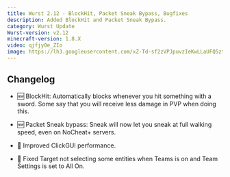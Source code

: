 ```yaml
---
title: Wurst 2.12 - BlockHit, Packet Sneak Bypass, Bugfixes
description: Added BlockHit and Packet Sneak Bypass.
category: Wurst Update
Wurst-version: v2.12
minecraft-version: 1.8.X
video: qjfjy0e_ZIo
image: https://lh3.googleusercontent.com/xZ-Td-sf2zVPJpuvzIeKwLLaUFQ5zti85PKyy7KpybOJhYWb9pAAyEK9DF7CzpvphL9sHoS1sI4x5nHyrpyt7ELU8m6oGAbOrpngrdCMT3LTEvzzZu-DBXZ96MfvxMPO3XyDZn0a1_gpcODReIJnesDSrcb8j5tyz3Mriu-b9SCsc9iaq4zagqypML5F9rvtX6UPk94ulvnI0zLdWv0XYpRWmGBVfcPdXGJaqFx4dpPYoDj3ZeyXgE0m5xy1ma3qZsi3MdjUQb4K5W6BzDrcsFhdr67UF-HCv5vxtqby-K2U87btdvxl87DcPZ-MHUoV-m_z96Rqllr5Y96Bc_qU_lxM-_nJ5YxsQ_vo8mUBV8kGO1VKsCCXLappfvLloqL60JOl6-oDnX7wsUd405MeuTVshACtUurr6q1qaKzd8MM4DPP0rOPEeP5O_6EsB4pCAqE2giam56x90bADeUxOsV3ERW2KBA-P3qlFtaIk1kCucP2hb3fbxlvIHQEQ2Vul-kacAuWBq8cbQrWWHWKwJbijPZHo7uzuar3NzobgYolvRRZz1B8oYESaFPWIuKObnS56nj_yGHAjM9H2-QOGPwtThP-IzcA4Ynx0b9p9vjCyr_Ii=w1280-h720-no
---
```

## Changelog

- :new: BlockHit: Automatically blocks whenever you hit something with a sword. Some say that you will receive less damage in PVP when doing this.

- :new: Packet Sneak bypass: Sneak will now let you sneak at full walking speed, even on NoCheat+ servers.

- :rocket: Improved ClickGUI performance.

- :bug: Fixed Target not selecting some entities when Teams is on and Team Settings is set to All On.
